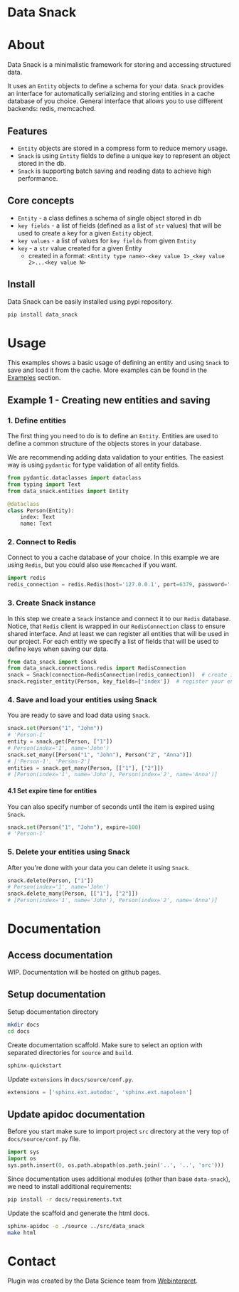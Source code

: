 # Data Snack 

# About
Data Snack is a minimalistic framework for storing and accessing structured data.

It uses an `Entity` objects to define a schema for your data. `Snack` provides an interface
for automatically serializing and storing entities in a cache database of you choice. 
General interface that allows you to use different backends: redis, memcached.

## Features

- `Entity` objects are stored in a compress form to reduce memory usage.
- `Snack` is using `Entity` fields to define a unique key to represent an object stored in the db.
- `Snack` is supporting batch saving and reading data to achieve high performance.

## Core concepts
- `Entity` - a class defines a schema of single object stored in db
- `key fields` - a list of fields (defined as a list of `str` values)
  that will be used to create a key for a given `Entity` object.
- `key values` - a list of values for `key fields` from given `Entity`
- `key` - a `str` value created for a given Entity
    - created in a format: `<Entity type name>-<key value 1>_<key value 2>...<key value N>`

## Install
Data Snack can be easily installed using pypi repository.
```bash
pip install data_snack
```

# Usage
This examples shows a basic usage of defining an entity and using `Snack` to save and load it from the cache.
More examples can be found in the [Examples](examples/examples.md) section.

## Example 1 - Creating new entities and saving
### 1. Define entities
The first thing you need to do is to define an `Entity`.
Entities are used to define a common structure of the objects stores in your database.

We are recommending adding data validation to your entities. 
The easiest way is using `pydantic` for type validation of all entity fields.

```python
from pydantic.dataclasses import dataclass
from typing import Text
from data_snack.entities import Entity

@dataclass
class Person(Entity):
    index: Text
    name: Text
```

### 2. Connect to Redis
Connect to you a cache database of your choice.
In this example we are using `Redis`, but you could also use `Memcached` if you want.

```python
import redis
redis_connection = redis.Redis(host='127.0.0.1', port=6379, password='')
```

### 3. Create Snack instance
In this step we create a `Snack` instance and connect it to our `Redis` database.
Notice, that `Redis` client is wrapped in our `RedisConnection` class to ensure shared interface.
And at least we can register all entities that will be used in our project.
For each entity we specify a list of fields that will be used to define keys when saving our data.

```python
from data_snack import Snack
from data_snack.connections.redis import RedisConnection
snack = Snack(connection=RedisConnection(redis_connection))  # create instance
snack.register_entity(Person, key_fields=['index'])  # register your entity
```

### 4. Save and load your entities using Snack
You are ready to save and load data using `Snack`.

```python
snack.set(Person("1", "John"))
# 'Person-1'
entity = snack.get(Person, ["1"])
# Person(index='1', name='John')
snack.set_many([Person("1", "John"), Person("2", "Anna")])
# ['Person-1', 'Person-2']
entities = snack.get_many(Person, [["1"], ["2"]])
# [Person(index='1', name='John'), Person(index='2', name='Anna')]
```

#### 4.1 Set expire time for entities
You can also specify number of seconds until the item is expired using `Snack`.

```python
snack.set(Person("1", "John"), expire=100)
# 'Person-1'
```

### 5. Delete your entities using Snack
After you're done with your data you can delete it using `Snack`.

```python
snack.delete(Person, ["1"])
# Person(index='1', name='John')
snack.delete_many(Person, [["1"], ["2"]])
# [Person(index='1', name='John'), Person(index='2', name='Anna')]
```

# Documentation
## Access documentation
WIP. Documentation will be hosted on github pages.

## Setup documentation
Setup documentation directory
```bash
mkdir docs
cd docs
```
Create documentation scaffold. Make sure to select an option with separated directories for `source` and `build`.
```bash
sphinx-quickstart
```
Update `extensions` in `docs/source/conf.py`.
```python
extensions = ['sphinx.ext.autodoc', 'sphinx.ext.napoleon']
```

## Update apidoc documentation
Before you start make sure to import project `src` directory at the very top of `docs/source/conf.py` file.
```python
import sys
import os
sys.path.insert(0, os.path.abspath(os.path.join('..', '..', 'src')))
```

Since documentation uses additional modules (other than base `data-snack`), we need to install additional requirements:
```bash
pip install -r docs/requirements.txt
```

Update the scaffold and generate the html docs.
```bash
sphinx-apidoc -o ./source ../src/data_snack
make html
```

# Contact
Plugin was created by the Data Science team from [Webinterpret](https://www.webinterpret.com/).

